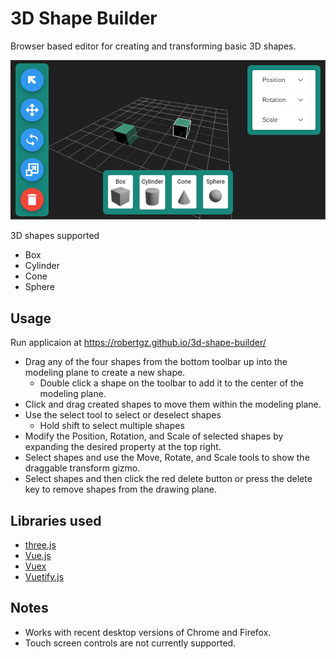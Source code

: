 # 3D Shape Builder

Browser based editor for creating and transforming basic 3D shapes.

![screen capture](src/assets/screen-capture2020-02-20.png)

3D shapes supported
* Box
* Cylinder
* Cone
* Sphere

## Usage
Run applicaion at https://robertgz.github.io/3d-shape-builder/

* Drag any of the four shapes from the bottom toolbar up into the modeling plane to create a new shape.
  * Double click a shape on the toolbar to add it to the center of the modeling plane.
* Click and drag created shapes to move them within the modeling plane.
* Use the select tool to select or deselect shapes
  * Hold shift to select multiple shapes
* Modify the Position, Rotation, and Scale of selected shapes by expanding the desired property at the top right.
* Select shapes and use the Move, Rotate, and Scale tools to show the draggable transform gizmo.
* Select shapes and then click the red delete button or press the delete key to remove shapes from the drawing plane.

## Libraries used
* [three.js](https://threejs.org/)
* [Vue.js](https://vuejs.org/)
* [Vuex](https://vuex.vuejs.org/)
* [Vuetify.js](https://vuetifyjs.com/)

## Notes
* Works with recent desktop versions of Chrome and Firefox.
* Touch screen controls are not currently supported.
